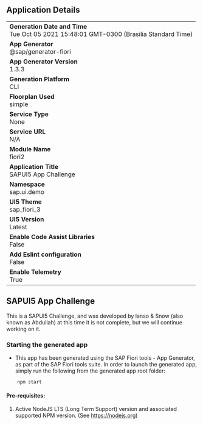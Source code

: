 ## Application Details
|               |
| ------------- |
|**Generation Date and Time**<br>Tue Oct 05 2021 15:48:01 GMT-0300 (Brasilia Standard Time)|
|**App Generator**<br>@sap/generator-fiori|
|**App Generator Version**<br>1.3.3|
|**Generation Platform**<br>CLI|
|**Floorplan Used**<br>simple|
|**Service Type**<br>None|
|**Service URL**<br>N/A
|**Module Name**<br>fiori2|
|**Application Title**<br>SAPUI5 App Challenge|
|**Namespace**<br>sap.ui.demo|
|**UI5 Theme**<br>sap_fiori_3|
|**UI5 Version**<br>Latest|
|**Enable Code Assist Libraries**<br>False|
|**Add Eslint configuration**<br>False|
|**Enable Telemetry**<br>True|

## SAPUI5 App Challenge

This is a SAPUI5 Challenge, and was developed by Ianso & Snow (also known as Abdullah)
at this time it is not complete, but we will continue working on it.

### Starting the generated app

-   This app has been generated using the SAP Fiori tools - App Generator, as part of the SAP Fiori tools suite.  In order to launch the generated app, simply run the following from the generated app root folder:

```
    npm start
```

#### Pre-requisites:

1. Active NodeJS LTS (Long Term Support) version and associated supported NPM version.  (See https://nodejs.org)


